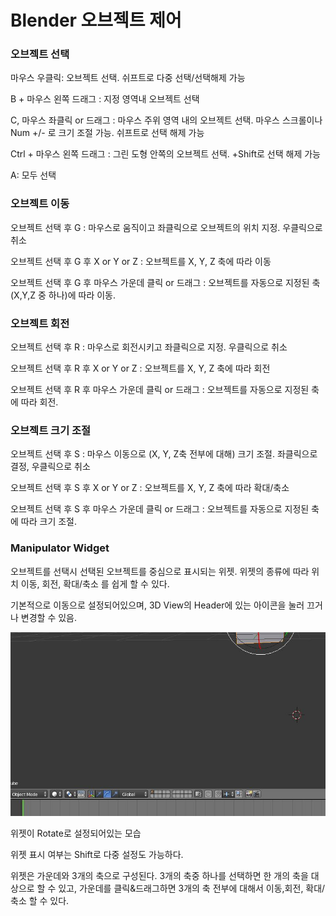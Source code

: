 # Blender 오브젝트 제어

### 오브젝트 선택

마우스 우클릭: 오브젝트 선택. 쉬프트로 다중 선택/선택해제 가능

B + 마우스 왼쪽 드래그 : 지정 영역내 오브젝트 선택

C, 마우스 좌클릭 or 드래그 : 마우스 주위 영역 내의 오브젝트 선택. 마우스 스크롤이나 Num +/- 로 크기 조절 가능. 쉬프트로 선택 해제 가능

Ctrl + 마우스 왼쪽 드래그 : 그린 도형 안쪽의 오브젝트 선택. +Shift로 선택 해제 가능

A: 모두 선택



### 오브젝트 이동

오브젝트 선택 후 G : 마우스로 움직이고 좌클릭으로 오브젝트의 위치 지정. 우클릭으로 취소

오브젝트 선택 후 G 후 X or Y or Z : 오브젝트를 X, Y, Z 축에 따라 이동

오브젝트 선택 후 G 후 마우스 가운데 클릭 or 드래그 : 오브젝트를 자동으로 지정된 축 (X,Y,Z 중 하나)에 따라 이동. 



### 오브젝트 회전

오브젝트 선택 후 R : 마우스로 회전시키고 좌클릭으로 지정. 우클릭으로 취소

오브젝트 선택 후 R 후 X or Y or Z : 오브젝트를 X, Y, Z 축에 따라 회전

오브젝트 선택 후 R 후 마우스 가운데 클릭 or 드래그 : 오브젝트를 자동으로 지정된 축에 따라 회전. 



### 오브젝트 크기 조절

오브젝트 선택 후 S : 마우스 이동으로 (X, Y, Z축 전부에 대해) 크기 조절. 좌클릭으로 결정, 우클릭으로 취소

오브젝트 선택 후 S 후 X or Y or Z : 오브젝트를 X, Y, Z 축에 따라 확대/축소

오브젝트 선택 후 S 후 마우스 가운데 클릭 or 드래그 : 오브젝트를 자동으로 지정된 축에 따라 크기 조절.

### Manipulator Widget

오브젝트를 선택시 선택된 오브젝트를 중심으로 표시되는 위젯. 위젯의 종류에 따라 위치 이동, 회전, 확대/축소 를 쉽게 할 수 있다. 

기본적으로 이동으로 설정되어있으며, 3D View의 Header에 있는 아이콘을 눌러 끄거나 변경할 수 있음.

![image](./ManipulatorWidget.JPG)

위젯이 Rotate로 설정되어있는 모습

위젯 표시 여부는 Shift로 다중 설정도 가능하다.

위젯은 가운데와 3개의 축으로 구성된다. 3개의 축중 하나를 선택하면 한 개의 축을 대상으로 할 수 있고, 가운데를 클릭&드래그하면 3개의 축 전부에 대해서 이동,회전, 확대/축소 할 수 있다.
